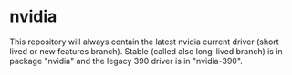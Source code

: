# nvidia
This repository will always contain the latest nvidia current driver (short lived or new features branch). Stable (called also long-lived branch) is in package "nvidia" and the legacy 390 driver is in "nvidia-390".
